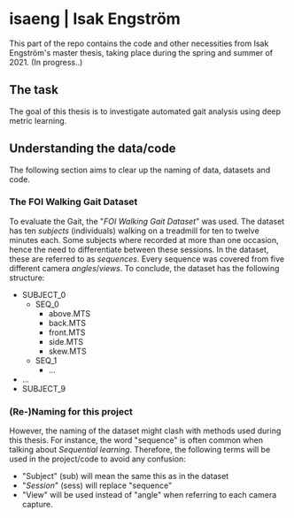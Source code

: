# isaeng | Isak Engström

This part of the repo contains the code and other necessities from Isak Engström's master thesis, taking place during the spring and summer of 2021. 
(In progress..)

## The task
The goal of this thesis is to investigate automated gait analysis using deep metric learning.


## Understanding the data/code 
The following section aims to clear up the naming of data, datasets and code.  

### The FOI Walking Gait Dataset
To evaluate the Gait, the "*FOI Walking Gait Dataset*" was used. The dataset has ten *subjects* (individuals) walking on a 
treadmill for ten to twelve minutes each. Some subjects where recorded at more than one occasion, hence the need to differentiate 
between these sessions. In the dataset, these are referred to as *sequences*. Every sequence was covered from
five different camera *angles*/*views*. To conclude, the dataset has the following structure:
- SUBJECT_0 
    - SEQ_0
        - above.MTS
        - back.MTS
        - front.MTS
        - side.MTS
        - skew.MTS
    - SEQ_1
        - ...      
- ...
- SUBJECT_9

### (Re-)Naming for this project

However, the naming of the dataset might clash with methods used during this thesis. For instance, the word "sequence"
is often common when talking about *Sequential learning*. Therefore, the following terms will be used in the project/code
to avoid any confusion:

- "Subject" (sub) will mean the same this as in the dataset 
- "*Session*" (sess) will replace "sequence"
- "View" will be used instead of "angle" when referring to each camera capture. 